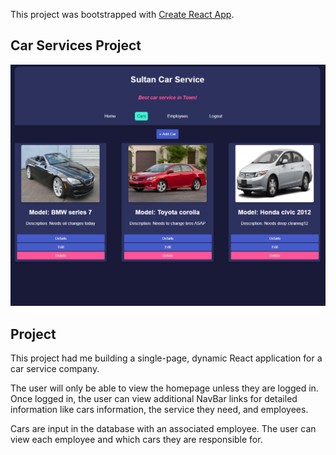 This project was bootstrapped with [Create React App](https://github.com/facebook/create-react-app).

## Car Services Project

![](images/car1.PNG)

## Project

This project had me building a single-page, dynamic React application for a car service company.

The user will only be able to view the homepage unless they are logged in. Once logged in, the user can view additional NavBar links for detailed information like cars information, the service they need, and employees.

Cars are input in the database with an associated employee. The user can view each employee and which cars they are responsible for.
